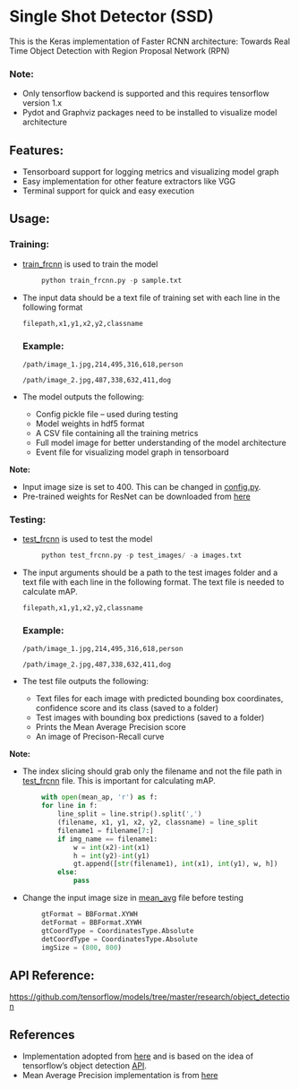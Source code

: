 # Single Shot Detector (SSD)

This is the Keras implementation of Faster RCNN architecture: Towards Real Time Object Detection with Region Proposal Network (RPN)

### **Note:**

- Only tensorflow backend is supported and this requires tensorflow version 1.x
- Pydot and Graphviz packages need to be installed to visualize model architecture

## Features:

- Tensorboard support for logging metrics and visualizing model graph
- Easy implementation for other feature extractors like VGG
- Terminal support for quick and easy execution

## Usage:

### **Training:**
- [train_frcnn](train_frcnn.py) is used to train the model

```python
        python train_frcnn.py -p sample.txt
```
- The input data should be a text file of training set with each line in the following format

  `filepath,x1,y1,x2,y2,classname`

  ### Example:
  `/path/image_1.jpg,214,495,316,618,person`

  `/path/image_2.jpg,487,338,632,411,dog`

- The model outputs the following:
   - Config pickle file – used during testing
   - Model weights in hdf5 format 
   - A CSV file containing all the training metrics
   - Full model image for better understanding of the model architecture
   - Event file for visualizing model graph in tensorboard

**Note:**
- Input image size is set to 400. This can be changed in [config.py](keras_frcnn/config.py).
- Pre-trained weights for ResNet can be downloaded from [here](https://github.com/fchollet/deep-learning-models/releases/tag/v0.2)


### **Testing:**
- [test_frcnn](test_frcnn.py) is used to test the model
```python
        python test_frcnn.py -p test_images/ -a images.txt
```
- The input arguments should be a path to the test images folder and a text file with each line in the following format. The text file is needed to calculate mAP.

  `filepath,x1,y1,x2,y2,classname`

  ### Example:
  `/path/image_1.jpg,214,495,316,618,person`

  `/path/image_2.jpg,487,338,632,411,dog`

- The test file outputs the following:
   -	Text files for each image with predicted bounding box coordinates, confidence score and its class (saved to a folder)
   -	Test images with bounding box predictions (saved to a folder)
   -	Prints the Mean Average Precision score
   -	An image of Precison-Recall curve


**Note:**
- The index slicing should grab only the filename and not the file path in [test_frcnn](test_frcnn.py) file. This is important for calculating mAP. 
```python
        with open(mean_ap, 'r') as f:
		for line in f:
			line_split = line.strip().split(',')
			(filename, x1, y1, x2, y2, classname) = line_split
			filename1 = filename[7:]
			if img_name == filename1:
				w = int(x2)-int(x1)
				h = int(y2)-int(y1)
				gt.append([str(filename1), int(x1), int(y1), w, h])
			else:
				pass
```

- Change the input image size in [mean_avg](mean_avg.py) file before testing
```python
        gtFormat = BBFormat.XYWH
        detFormat = BBFormat.XYWH
        gtCoordType = CoordinatesType.Absolute
        detCoordType = CoordinatesType.Absolute
        imgSize = (800, 800)
```

## API Reference: 
https://github.com/tensorflow/models/tree/master/research/object_detection

## References 
- Implementation adopted from [here](https://github.com/yhenon/keras-frcnn/) and is based on the idea of tensorflow’s object detection [API](https://github.com/tensorflow/models/tree/master/research/object_detection).
-  Mean Average Precision implementation is from [here](https://github.com/rafaelpadilla/Object-Detection-Metrics)